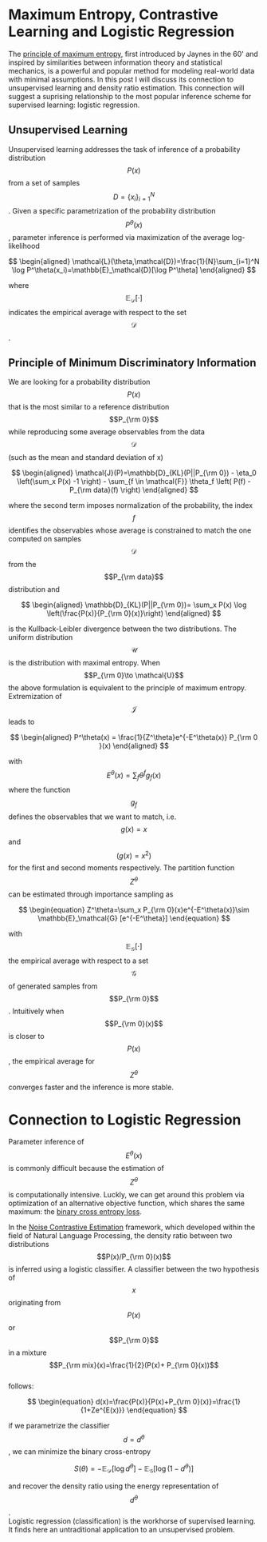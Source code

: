 # Maximum Entropy, Contrastive Learning and Logistic Regression

The [principle of maximum entropy](https://en.wikipedia.org/wiki/Principle_of_maximum_entropy), first introduced by Jaynes in the 60' 
and inspired by similarities between information theory and statistical mechanics, 
is a powerful and popular method for modeling real-world data with minimal assumptions. 
In this post I will discuss its connection to unsupervised learning and density ratio estimation. 
This connection will suggest a suprising relationship to the most popular inference scheme for supervised learning: logistic regression.

## Unsupervised Learning
Unsupervised learning addresses the task of inference of a probability distribution $$P(x)$$ from a set of samples $$D = \{ x_i \}^N_{i=1}$$. 
Given a specific parametrization of the probability distribution $$P^\theta(x)$$, parameter inference is performed 
via maximization of the average log-likelihood

$$
\begin{aligned}
\mathcal{L}(\theta,\mathcal{D})=\frac{1}{N}\sum_{i=1}^N \log P^\theta(x_i)=\mathbb{E}_\mathcal{D}[\log P^\theta]
\end{aligned}
$$

where $$\mathbb{E}_\mathcal{D}[\cdot]$$ indicates the empirical average with respect to the set $$\mathcal{D}$$.  

## Principle of Minimum Discriminatory Information
We are looking for a probability distribution $$P(x)$$ that is the most similar to a reference distribution $$P_{\rm 0}$$
while reproducing some average observables from the data $$\mathcal{D}$$ (such as the mean and standard deviation of x)

$$
\begin{aligned}
\mathcal{J}(P)=\mathbb{D}_{KL}(P||P_{\rm 0}) - \eta_0 \left(\sum_x P(x) -1 \right) - \sum_{f \in \mathcal{F}} \theta_f \left( P(f) - P_{\rm data}(f) \right)
\end{aligned}
$$

where the second term imposes normalization of the probability, the index $$f$$ identifies the observables 
whose average is constrained to match the one computed on samples $$\mathcal{D}$$ from the $$P_{\rm data}$$ distribution and 

$$
\begin{aligned}
\mathbb{D}_{KL}(P||P_{\rm 0})= \sum_x P(x) \log \left(\frac{P(x)}{P_{\rm 0}(x)}\right)
\end{aligned}
$$

is the Kullback-Leibler divergence between the two distributions. 
The uniform distribution $$\mathcal{U}$$ is the distribution with maximal entropy. 
When $$P_{\rm 0}\to \mathcal{U}$$ the above formulation is equivalent to the principle of maximum entropy. 
Extremization of $$\mathcal{J}$$ leads to 

$$
\begin{aligned}
P^\theta(x) = \frac{1}{Z^\theta}e^{-E^\theta(x)} P_{\rm 0 }(x) 
\end{aligned}
$$

with $$E^\theta(x)=\sum_{f}\theta^fg_f(x)$$ where the function $$g_f$$ defines the observables that we want to match, i.e. $$g(x)=x$$ and $$(g(x)=x^2)$$ for the first and second moments respectively.
The partition function $$Z^\theta$$ can be estimated through importance sampling as

$$
\begin{equation}
Z^\theta=\sum_x P_{\rm 0}(x)e^{-E^\theta(x)}\sim \mathbb{E}_\mathcal{G} [e^{-E^\theta}]
\end{equation}
$$

with $$\mathbb{E}_\mathcal{G}[\cdot]$$ the empirical average with respect to a set $$\mathcal{G}$$ of generated samples from $$P_{\rm 0}$$. 
Intuitively when $$P_{\rm 0}(x)$$ is closer to $$P(x)$$, the empirical average for $$Z^\theta$$ converges faster and the inference is more stable.


# Connection to Logistic Regression
Parameter inference of $$E^\theta(x)$$ is commonly difficult because the estimation of $$Z^\theta$$ is computationally intensive.
Luckly, we can get around this problem via optimization of an alternative objective function, which shares the same maximum: the [binary cross entropy loss](https://en.wikipedia.org/wiki/Logistic_regression).

In the [Noise Contrastive Estimation](https://proceedings.mlr.press/v9/gutmann10a/gutmann10a.pdf) framework, which developed within the field of Natural Language Processing, 
the density ratio between two distributions $$P(x)/P_{\rm 0}(x)$$ is inferred using a logistic classifier. 
A classifier between the two hypothesis of $$x$$ originating from $$P(x)$$ or $$P_{\rm 0}$$ in a mixture $$P_{\rm mix}(x)=\frac{1}{2}(P(x)+ P_{\rm 0}(x))$$  
follows:

$$
\begin{equation}
d(x)=\frac{P(x)}{P(x)+P_{\rm 0}(x)}=\frac{1}{1+Ze^{E(x)}}
\end{equation}
$$

if we parametrize the classifier $$d=d^\theta$$, we can minimize the binary cross-entropy

$$
\begin{equation}
S(\theta)=-\mathbb{E}_\mathcal{D}[\log d^\theta]-\mathbb{E}_\mathcal{G}[\log (1-d^\theta)]
\end{equation}
$$

and recover the density ratio using the energy representation of $$d^\theta$$.  
Logistic regression (classification) is the workhorse of supervised learning. 
It finds here an untraditional application to an unsupervised problem. 
